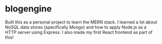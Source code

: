 # blogengine

Built this as a personal project to learn the MERN stack. I learned a lot about NoSQL data stores (specifically Mongo) and how to apply Node.js as a HTTP server using Express. I also made my first React frontend as part of this!
